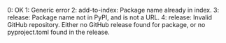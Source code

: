 0: OK
1: Generic error
2: add-to-index: Package name already in index.
3: release: Package name not in PyPI, and is not a URL.
4: release: Invalid GitHub repository. Either no GitHub release found for package, or no pyproject.toml found in the release.